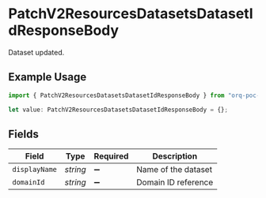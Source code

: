 # PatchV2ResourcesDatasetsDatasetIdResponseBody

Dataset updated.

## Example Usage

```typescript
import { PatchV2ResourcesDatasetsDatasetIdResponseBody } from "orq-poc-typescript/models/operations";

let value: PatchV2ResourcesDatasetsDatasetIdResponseBody = {};
```

## Fields

| Field               | Type                | Required            | Description         |
| ------------------- | ------------------- | ------------------- | ------------------- |
| `displayName`       | *string*            | :heavy_minus_sign:  | Name of the dataset |
| `domainId`          | *string*            | :heavy_minus_sign:  | Domain ID reference |